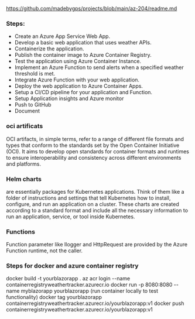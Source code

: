 https://github.com/madebygps/projects/blob/main/az-204/readme.md

### Steps:

- Create an Azure App Service Web App.
- Develop a basic web application that uses weather APIs.
- Containerize the application.
- Publish the container image to Azure Container Registry.
- Test the application using Azure Container Instance.
- Implement an Azure Function to send alerts when a specified weather threshold is met.
- Integrate Azure Function with your web application.
- Deploy the web application to Azure Container Apps.
- Setup a CI/CD pipeline for your application and Function.
- Setup Application insights and Azure monitor
- Push to GitHub
- Document

### oci artificats

OCI artifacts, in simple terms, refer to a range of different file formats and types that conform to the standards set by the Open Container Initiative (OCI). It aims to develop open standards for container formats and runtimes to ensure interoperability and consistency across different environments and platforms.

### Helm charts

are essentially packages for Kubernetes applications. Think of them like a folder of instructions and settings that tell Kubernetes how to install, configure, and run an application on a cluster. These charts are created according to a standard format and include all the necessary information to run an application, service, or tool inside Kubernetes.

### Functions

Function parameter like Ilogger and HttpRequest are provided by the Azure Function runtime, not the caller.

### Steps for docker and azure container registry

docker build -t yourblazorapp .
az acr login --name containerregistryweathertracker.azurecr.io
docker run -p 8080:8080 --name myblazorapp yourblazorapp (run container locally to test functionality)
docker tag yourblazorapp containerregistryweathertracker.azurecr.io/yourblazorapp:v1
docker push containerregistryweathertracker.azurecr.io/yourblazorapp:v1

